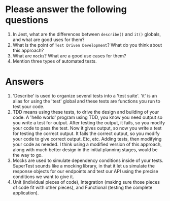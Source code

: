 # Please answer the following questions

1.  In Jest, what are the differences between `describe()` and `it()` globals, and what are good uses for them?
2.  What is the point of `Test Driven Development`? What do you think about this approach?
3.  What are `mocks`? What are a good use cases for them?
4.  Mention three types of automated tests.

# Answers

1. 'Describe' is used to organize several tests into a 'test suite'. 'it' is an alias for using the 'test' global and these tests are functions you run to test your code.
2. TDD means using these tests, to drive the design and building of your code. A 'hello world' program using TDD, you know you need output so you write a test for output. After testing the output, it fails, so you modify your code to pass the test. Now it gives output, so now you write a test for testing the correct output. It fails the correct output, so you modify your code to give correct output. Etc, etc. Adding tests, then modifying your code as needed. I think using a modified version of this approach, along with much better design in the initial planning stages, would be the way to go.
3. Mocks are used to simulate dependency conditions inside of your tests. SuperTest sounds like a mocking library, in that it let us simulate the response objects for our endpoints and test our API using the precise conditions we want to give it.
4. Unit (individual pieces of code), Integration (making sure those pieces of code fit with other pieces), and Functional (testing the complete application).